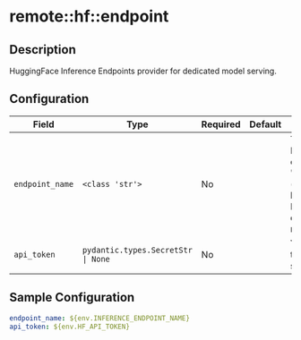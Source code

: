 # remote::hf::endpoint

## Description

HuggingFace Inference Endpoints provider for dedicated model serving.

## Configuration

| Field | Type | Required | Default | Description |
|-------|------|----------|---------|-------------|
| `endpoint_name` | `<class 'str'>` | No |  | The name of the Hugging Face Inference Endpoint in the format of '{namespace}/{endpoint_name}' (e.g. 'my-cool-org/meta-llama-3-1-8b-instruct-rce'). Namespace is optional and will default to the user account if not provided. |
| `api_token` | `pydantic.types.SecretStr \| None` | No |  | Your Hugging Face user access token (will default to locally saved token if not provided) |

## Sample Configuration

```yaml
endpoint_name: ${env.INFERENCE_ENDPOINT_NAME}
api_token: ${env.HF_API_TOKEN}

```

